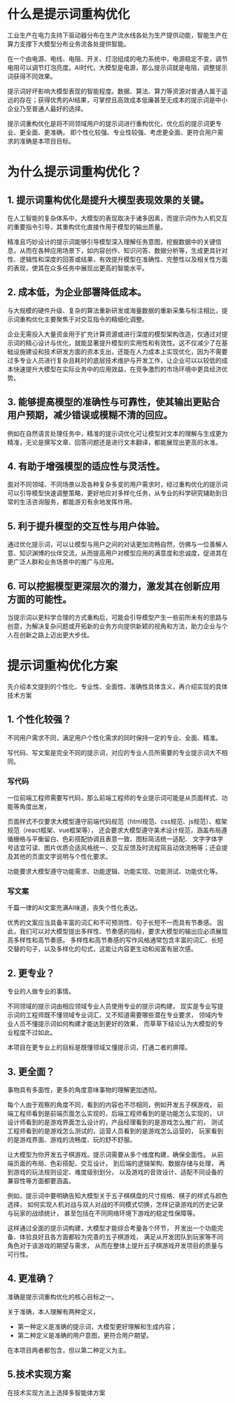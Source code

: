 # 什么是提示词重构优化

工业生产在电力支持下驱动器分布在生产流水线各处为生产提供动能，智能生产在算力支撑下大模型分布业务流各处提供智能。

在一个由电源、电线、电阻、开关、灯泡组成的电力系统中，电源稳定不变，调节电阻可以调节灯泡亮度。AI时代，大模型是电源，那么提示词就是电阻，调整提示词获得不同效果。

提示词好坏影响大模型表现的智能程度。数据、算法、算力等资源对普通人属于遥远的存在；获得优秀的AI结果，可掌控且高效成本低廉甚至无成本的提示词是中小企业乃至普通人最好的选择。

提示词重构优化是将不同领域用户的提示词进行重构优化，优化后的提示词更专业、更全面、更准确，
即个性化较强、专业性较强、考虑更全面、更符合用户需求的准确是本项目目标。

# 为什么提示词重构优化？
## 1. 提示词重构优化是提升大模型表现效果的关键。

在人工智能的复杂体系中，大模型的表现取决于诸多因素，而提示词作为人机交互的重要指令引导，其重构优化直接作用于模型的输出质量。

精准且巧妙设计的提示词能够引导模型深入理解任务意图，挖掘数据中的关键信息，从而在各种应用场景下，如内容创作、知识问答、数据分析等，生成更具针对性、逻辑性和深度的回答或结果，有效提升模型在准确性、完整性以及相关性方面的表现，使其在众多任务中展现出更高的智能水平。

## 2. 成本低，为企业部署降低成本。

与大规模的硬件升级、复杂的算法重新研发或海量数据的重新采集与标注相比，提示词重构优化主要聚焦于对交互指令的精细化调整。

企业无需投入大量资金用于扩充计算资源或进行深度的模型架构改造，仅通过对提示词的精心设计与优化，就能显著提升模型的实用性和有效性。这不仅减少了在基础设施建设和技术研发方面的资本支出，还能在人力成本上实现优化，因为不需要过多专业人员进行复杂且耗时的底层技术维护与开发工作，让企业可以以较低的成本快速提升大模型在实际业务中的应用效益，在竞争激烈的市场环境中更具经济优势。 

## 3. 能够提高模型的准确性与可靠性，使其输出更贴合用户预期，减少错误或模糊不清的回应。

例如在自然语言处理任务中，精准的提示词优化可让模型对文本的理解与生成更为精准，无论是撰写文章、回答问题还是进行文本翻译，都能展现出更高的水准。

## 4. 有助于增强模型的适应性与灵活性。

面对不同领域、不同场景以及各种复杂多变的用户需求时，经过重构优化的提示词可以引导模型快速调整策略，更好地应对多样化任务，从专业的科学研究辅助到日常的生活咨询服务，都能游刃有余地发挥作用。

## 5. 利于提升模型的交互性与用户体验。

通过优化提示词，可以让模型与用户之间的对话更加流畅自然，仿佛与一位善解人意、知识渊博的伙伴交流，从而提高用户对模型应用的满意度和忠诚度，促进其在更广泛人群和业务场景中的推广与应用。

## 6. 可以挖掘模型更深层次的潜力，激发其在创新应用方面的可能性。
当提示词以更科学合理的方式重构后，可能会引导模型产生一些前所未有的思路与创意，为解决复杂问题或开拓新的业务方向提供新颖的视角和方法，助力企业与个人在创新之路上迈出更大步伐。 


# 提示词重构优化方案

先介绍本文提到的个性化、专业性、全面性、准确性具体含义，再介绍实现的具体技术方案

## 1. 个性化较强？

不同用户需求不同，满足用户个性化需求的同时保持一定的专业、全面、精准。

写代码、写文案是完全不同的提示词，对应的专业人员所需要的专业提示词大不相同。
### 写代码
一位前端工程师需要写代码，那么前端工程师的专业提示词可能是从页面样式、功能等角度出发，

页面样式不仅要求大模型遵守前端代码规范（html规范、css规范、js规范）、框架规范（react框架、vue框架等），
还会要求大模型遵守美术设计规范，涵盖布局遵循栅格与平衡留白、色彩搭配协调且表意一致、图标简洁统一适配、
文字字体字号适宜可读、图片优质合适风格统一、交互反馈及时流程简且动效流畅等；还会提及其他的页面文字说明与个性化要求。

功能要求大模型遵守功能需求、功能逻辑、功能实现、功能测试、功能优化等。
### 写文案
千篇一律的AI文案充满AI味道，丧失个性化表达。

优秀的文案应当具备丰富的词汇和不可预测性、句子长短不一而具有节奏感。
因此，我们可以对大模型提出多样性、节奏感的指标，要求大模型的输出应必须展现高多样性和高节奏感。
多样性和高节奏感的写作风格通常包含丰富的词汇、长短交替的句子，以及多样化的句式，这能让内容更生动和阅富有层次感。

## 2. 更专业？
专业的人做专业的事情。

不同领域的提示词由相应领域专业人员使用专业的提示词构建，
现实是专业写提示词的工程师既不懂领域专业词汇、又不知道需要哪些潜在专业要求，
领域内专业人员不懂提示词如何构建才能达到更好的效果，
而草草下结论认为大模型的专业程度不过如此。

本项目在更专业上的目标是既懂领域又懂提示词，打通二者的屏障。

## 3. 更全面？
事物具有多面性，更多的角度意味事物的理解更加透彻。

每个人由于观察的角度不同，看到的内容也不尽相同，例如开发五子棋游戏，
前端工程师看到是前端页面怎么实现的，后端工程师看到的是功能怎么实现的，
UI设计师看到的是游戏界面怎么设计的，产品经理看到的是游戏怎么推广的，
测试工程师看到的是游戏怎么测试的，运营人员看到的是游戏怎么运营的，
玩家看到的是游戏界面、游戏的流畅度、玩的舒不舒服。

让大模型为你开发五子棋游戏。提示词需要从多个维度构建，确保全面性。
从前端页面的布局、色彩搭配、交互设计，
到后端的逻辑架构、数据存储与处理，
再到游戏的玩法规则设定、难度级别划分，
以及游戏的音效设计、适配不同设备的兼容性等方面都要涵盖。

例如，提示词中要明确告知大模型关于五子棋棋盘的尺寸规格、棋子的样式与颜色选择，
如何实现人机对战与双人对战的不同模式切换，怎样记录游戏的历史记录与玩家的战绩统计，
甚至包括在不同网络环境下游戏的稳定性保障等。

这样通过全面的提示词构建，大模型才能综合考量各个环节，
开发出一个功能完备、体验良好且各方面都较为完善的五子棋游戏，
满足从开发团队到玩家等不同角色对于该游戏的期望与需求，
从而在整体上提升五子棋游戏开发项目的质量与可行性。 

## 4. 更准确？
准确是提示词重构优化的核心目标之一。

关于准确，本人理解有两种定义，
* 第一种定义是准确的提示词，大模型更好理解和生成内容；
* 第二种定义是准确的用户意图，更符合用户期望。

在本项目两者都包含，但以第二种定义为主。

## 5.技术实现方案 
在技术实现方法上选择多智能体方案
